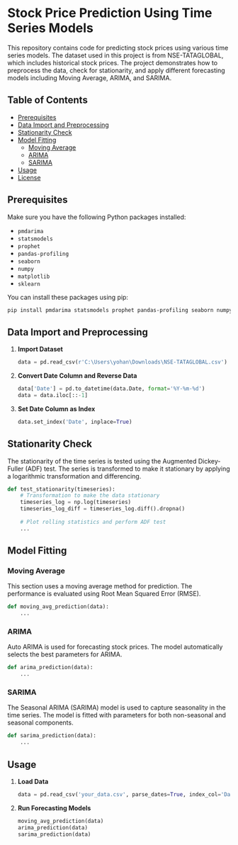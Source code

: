 # Stock Price Prediction Using Time Series Models

This repository contains code for predicting stock prices using various time series models. The dataset used in this project is from NSE-TATAGLOBAL, which includes historical stock prices. The project demonstrates how to preprocess the data, check for stationarity, and apply different forecasting models including Moving Average, ARIMA, and SARIMA.

## Table of Contents

- [Prerequisites](#prerequisites)
- [Data Import and Preprocessing](#data-import-and-preprocessing)
- [Stationarity Check](#stationarity-check)
- [Model Fitting](#model-fitting)
  - [Moving Average](#moving-average)
  - [ARIMA](#arima)
  - [SARIMA](#sarima)
- [Usage](#usage)
- [License](#license)

## Prerequisites

Make sure you have the following Python packages installed:

- `pmdarima`
- `statsmodels`
- `prophet`
- `pandas-profiling`
- `seaborn`
- `numpy`
- `matplotlib`
- `sklearn`

You can install these packages using pip:

```bash
pip install pmdarima statsmodels prophet pandas-profiling seaborn numpy matplotlib sklearn
```

## Data Import and Preprocessing

1. **Import Dataset**

   ```python
   data = pd.read_csv(r'C:\Users\yohan\Downloads\NSE-TATAGLOBAL.csv')
   ```

2. **Convert Date Column and Reverse Data**

   ```python
   data['Date'] = pd.to_datetime(data.Date, format='%Y-%m-%d')
   data = data.iloc[::-1]
   ```

3. **Set Date Column as Index**

   ```python
   data.set_index('Date', inplace=True)
   ```

## Stationarity Check

The stationarity of the time series is tested using the Augmented Dickey-Fuller (ADF) test. The series is transformed to make it stationary by applying a logarithmic transformation and differencing.

```python
def test_stationarity(timeseries):
    # Transformation to make the data stationary
    timeseries_log = np.log(timeseries)
    timeseries_log_diff = timeseries_log.diff().dropna()
    
    # Plot rolling statistics and perform ADF test
    ...
```

## Model Fitting

### Moving Average

This section uses a moving average method for prediction. The performance is evaluated using Root Mean Squared Error (RMSE).

```python
def moving_avg_prediction(data):
    ...
```

### ARIMA

Auto ARIMA is used for forecasting stock prices. The model automatically selects the best parameters for ARIMA.

```python
def arima_prediction(data):
    ...
```

### SARIMA

The Seasonal ARIMA (SARIMA) model is used to capture seasonality in the time series. The model is fitted with parameters for both non-seasonal and seasonal components.

```python
def sarima_prediction(data):
    ...
```

## Usage

1. **Load Data**

   ```python
   data = pd.read_csv('your_data.csv', parse_dates=True, index_col='Date')
   ```

2. **Run Forecasting Models**

   ```python
   moving_avg_prediction(data)
   arima_prediction(data)
   sarima_prediction(data)
   ```
